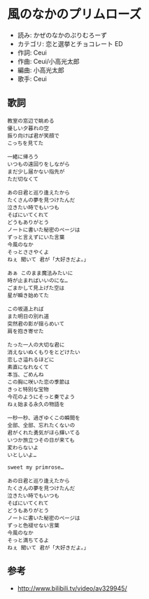風のなかのプリムローズ
=======================

- 読み: かぜのなかのぷりむろーず
- カテゴリ: 恋と選挙とチョコレート ED
- 作詞: Ceui
- 作曲: Ceui/小高光太郎
- 編曲: 小高光太郎
- 歌手: Ceui


歌詞
-----

    教室の窓辺で眺める
    優しい夕暮れの空
    振り向けば君が笑顔で
    こっちを見てた

    一緒に帰ろう
    いつもの遠回りをしながら
    まだ少し届かない指先が
    ただ切なくて

    あの日君と巡り逢えたから
    たくさんの夢を見つけたんだ
    泣きたい時でもいつも
    そばにいてくれて
    どうもありがとう
    ノートに書いた秘密のページは
    ずっと言えずにいた言葉
    今風のなか
    そっとささやくよ
    ねぇ 聞いて 君が「大好きだよ。」

    あぁ このまま魔法みたいに
    時が止まればいいのにな…
    ごまかして見上げた空は
    星が瞬き始めてた

    この坂道上れば
    また明日の別れ道
    突然君の影が揺らめいて
    肩を抱き寄せた

    たった一人の大切な君に
    消えないぬくもりをとどけたい
    恋しさ溢れるほどに
    素直になれなくて
    本当、ごめんね
    この胸に咲いた恋の季節は
    きっと特別な宝物
    今花のようにそっと奏でよう
    ねぇ始まる永久の物語を

    一秒一秒、過ぎゆくこの瞬間を
    全部、全部、忘れたくないの
    君がくれた勇気がほら輝いてる
    いつか旅立つその日が来ても
    変わらないよ
    いとしいよ…

    sweet my primrose…

    あの日君と巡り逢えたから
    たくさんの夢を見つけたんだ
    泣きたい時でもいつも
    そばにいてくれて
    どうもありがとう
    ノートに書いた秘密のページは
    ずっと色褪せない言葉
    今風のなか
    そっと満ちてるよ
    ねぇ 聞いて 君が「大好きだよ。」


参考
-----

- <http://www.bilibili.tv/video/av329945/>
